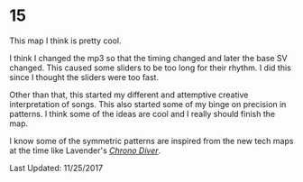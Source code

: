 # 15
This map I think is pretty cool.

I think I changed the mp3 so that the timing changed and later the base SV changed.  This caused some sliders to be too long for their rhythm.
I did this since I thought the sliders were too fast.

Other than that, this started my different and attemptive creative interpretation of songs.  This also started some of my binge on precision in patterns.
I think some of the ideas are cool and I really should finish the map.

I know some of the symmetric patterns are inspired from the new tech maps at the time like Lavender's [*Chrono Diver*](https://osu.ppy.sh/beatmapsets/510859#osu/1086050).

Last Updated: 11/25/2017
